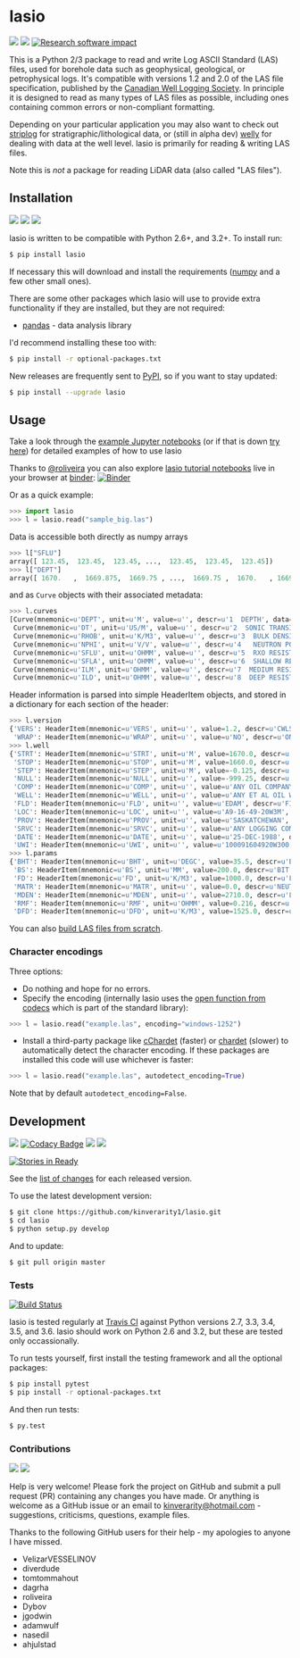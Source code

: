 # lasio

![](https://img.shields.io/badge/status-beta-yellow.svg)
[![](http://img.shields.io/badge/license-MIT-blue.svg)](https://github.com/kinverarity1/lasio/blob/master/LICENSE)
[![Research software impact](http://depsy.org/api/package/pypi/lasio/badge.svg)](http://depsy.org/package/python/lasio)

This is a Python 2/3 package to read and write Log ASCII Standard (LAS) files, used for borehole data such as geophysical, geological, or petrophysical logs. It's compatible with versions 1.2 and 2.0 of the LAS file specification, published by the [Canadian Well Logging Society](http://www.cwls.org/las). In principle it is designed to read as many types of LAS files as possible, including ones containing common errors or non-compliant formatting.

Depending on your particular application you may also want to check out  [striplog](https://github.com/agile-geoscience/striplog) for stratigraphic/lithological data, or (still in alpha dev) [welly](https://github.com/agile-geoscience/welly) for dealing with data at the well level. lasio is primarily for reading & writing LAS files.

Note this is *not* a package for reading LiDAR data (also called "LAS files").

## Installation

[![](https://img.shields.io/pypi/pyversions/lasio.svg)](https://www.python.org/downloads/)
[![](http://img.shields.io/pypi/v/lasio.svg)](https://pypi.python.org/pypi/lasio/)
[![](https://img.shields.io/pypi/format/lasio.svg)](https://pypi.python.org/pypi/lasio/)

lasio is written to be compatible with Python 2.6+, and 3.2+. To install run:

```bash
$ pip install lasio
```

If necessary this will download and install the requirements ([numpy](http://numpy.org/) and a few other small ones).

There are some other packages which lasio will use to provide extra functionality if they are installed, but they are not required:

- [pandas](https://pypi.python.org/pypi/pandas) - data analysis library

I'd recommend installing these too with:

```bash
$ pip install -r optional-packages.txt
```

New releases are frequently sent to [PyPI](https://pypi.python.org/pypi/lasio), so if you want to stay updated:

```bash
$ pip install --upgrade lasio
```

## Usage

Take a look through the [example Jupyter notebooks](http://nbviewer.ipython.org/github/kinverarity1/lasio/tree/master/notebooks) (or if that is down [try here](https://github.com/kinverarity1/lasio/tree/master/notebooks)) for detailed examples of how to use lasio

Thanks to [@roliveira](https://github.com/roliveira) you can also explore [lasio tutorial notebooks](https://github.com/roliveira/lasio-notebooks) live in your browser at [binder](http://mybinder.org/repo/roliveira/lasio-notebooks): [![Binder](http://mybinder.org/badge.svg)](http://mybinder.org/repo/roliveira/lasio-notebooks) 

Or as a quick example:

```python
>>> import lasio
>>> l = lasio.read("sample_big.las")
```

Data is accessible both directly as numpy arrays

```python
>>> l["SFLU"]
array([ 123.45,  123.45,  123.45, ...,  123.45,  123.45,  123.45])
>>> l["DEPT"]
array([ 1670.   ,  1669.875,  1669.75 , ...,  1669.75 ,  1670.   , 1669.875])
```

and as ``Curve`` objects with their associated metadata:

```python
>>> l.curves
[Curve(mnemonic=u'DEPT', unit=u'M', value=u'', descr=u'1  DEPTH', data=array([ 1670.   ,  1669.875,  1669.75 , ...,  1669.75 ,  1670.   , 1669.875])),
 Curve(mnemonic=u'DT', unit=u'US/M', value=u'', descr=u'2  SONIC TRANSIT TIME', data=array([ 123.45,  123.45,  123.45, ...,  123.45,  123.45,  123.45])),
 Curve(mnemonic=u'RHOB', unit=u'K/M3', value=u'', descr=u'3  BULK DENSITY', data=array([ 2550.,  2550.,  2550., ...,  2550.,  2550.,  2550.])),
 Curve(mnemonic=u'NPHI', unit=u'V/V', value=u'', descr=u'4   NEUTRON POROSITY', data=array([ 0.45,  0.45,  0.45, ...,  0.45,  0.45,  0.45])),
 Curve(mnemonic=u'SFLU', unit=u'OHMM', value=u'', descr=u'5  RXO RESISTIVITY', data=array([ 123.45,  123.45,  123.45, ...,  123.45,  123.45,  123.45])),
 Curve(mnemonic=u'SFLA', unit=u'OHMM', value=u'', descr=u'6  SHALLOW RESISTIVITY', data=array([ 123.45,  123.45,  123.45, ...,  123.45,  123.45,  123.45])),
 Curve(mnemonic=u'ILM', unit=u'OHMM', value=u'', descr=u'7  MEDIUM RESISTIVITY', data=array([ 110.2,  110.2,  110.2, ...,  110.2,  110.2,  110.2])),
 Curve(mnemonic=u'ILD', unit=u'OHMM', value=u'', descr=u'8  DEEP RESISTIVITY', data=array([ 105.6,  105.6,  105.6, ...,  105.6,  105.6,  105.6]))]
```

Header information is parsed into simple HeaderItem objects, and stored in a dictionary for each section of the header:

```python
>>> l.version
{'VERS': HeaderItem(mnemonic=u'VERS', unit=u'', value=1.2, descr=u'CWLS LOG ASCII STANDARD -VERSION 1.2'),
 'WRAP': HeaderItem(mnemonic=u'WRAP', unit=u'', value=u'NO', descr=u'ONE LINE PER DEPTH STEP')}
>>> l.well
{'STRT': HeaderItem(mnemonic=u'STRT', unit=u'M', value=1670.0, descr=u''),
 'STOP': HeaderItem(mnemonic=u'STOP', unit=u'M', value=1660.0, descr=u''),
 'STEP': HeaderItem(mnemonic=u'STEP', unit=u'M', value=-0.125, descr=u''),
 'NULL': HeaderItem(mnemonic=u'NULL', unit=u'', value=-999.25, descr=u''),
 'COMP': HeaderItem(mnemonic=u'COMP', unit=u'', value=u'ANY OIL COMPANY LTD.', descr=u'COMPANY'),
 'WELL': HeaderItem(mnemonic=u'WELL', unit=u'', value=u'ANY ET AL OIL WELL #12', descr=u'WELL'),
 'FLD': HeaderItem(mnemonic=u'FLD', unit=u'', value=u'EDAM', descr=u'FIELD'),
 'LOC': HeaderItem(mnemonic=u'LOC', unit=u'', value=u'A9-16-49-20W3M', descr=u'LOCATION'),
 'PROV': HeaderItem(mnemonic=u'PROV', unit=u'', value=u'SASKATCHEWAN', descr=u'PROVINCE'),
 'SRVC': HeaderItem(mnemonic=u'SRVC', unit=u'', value=u'ANY LOGGING COMPANY LTD.', descr=u'SERVICE COMPANY'),
 'DATE': HeaderItem(mnemonic=u'DATE', unit=u'', value=u'25-DEC-1988', descr=u'LOG DATE'),
 'UWI': HeaderItem(mnemonic=u'UWI', unit=u'', value=u'100091604920W300', descr=u'UNIQUE WELL ID')}
>>> l.params
{'BHT': HeaderItem(mnemonic=u'BHT', unit=u'DEGC', value=35.5, descr=u'BOTTOM HOLE TEMPERATURE'),
 'BS': HeaderItem(mnemonic=u'BS', unit=u'MM', value=200.0, descr=u'BIT SIZE'),
 'FD': HeaderItem(mnemonic=u'FD', unit=u'K/M3', value=1000.0, descr=u'FLUID DENSITY'),
 'MATR': HeaderItem(mnemonic=u'MATR', unit=u'', value=0.0, descr=u'NEUTRON MATRIX(0=LIME,1=SAND,2=DOLO)'),
 'MDEN': HeaderItem(mnemonic=u'MDEN', unit=u'', value=2710.0, descr=u'LOGGING MATRIX DENSITY'),
 'RMF': HeaderItem(mnemonic=u'RMF', unit=u'OHMM', value=0.216, descr=u'MUD FILTRATE RESISTIVITY'),
 'DFD': HeaderItem(mnemonic=u'DFD', unit=u'K/M3', value=1525.0, descr=u'DRILL FLUID DENSITY')}
```

You can also [build LAS files from scratch](https://github.com/kinverarity1/lasio/blob/master/notebooks/build%20LAS%20file%20from%20scratch.ipynb).

### Character encodings

Three options:

- Do nothing and hope for no errors.
- Specify the encoding (internally lasio uses the [open function from codecs](https://docs.python.org/2/library/codecs.html#codecs.open) which is part of the standard library):

```python
>>> l = lasio.read("example.las", encoding="windows-1252")
```

- Install a third-party package like [cChardet](https://github.com/PyYoshi/cChardet) (faster) or [chardet](https://pypi.python.org/pypi/chardet) (slower) to automatically detect the character encoding. If these packages are installed this code will use whichever is faster:

```python
>>> l = lasio.read("example.las", autodetect_encoding=True)
```

Note that by default ``autodetect_encoding=False``.

## Development

[![](https://coveralls.io/repos/kinverarity1/lasio/badge.svg?branch=master&service=github)](https://coveralls.io/github/kinverarity1/lasio?branch=master)
[![Codacy Badge](https://api.codacy.com/project/badge/grade/252911a940b7476d9d7c4450d4045370)](https://www.codacy.com/app/kinverarity/lasio)
[![](https://scrutinizer-ci.com/g/kinverarity1/lasio/badges/quality-score.png?b=master)](https://scrutinizer-ci.com/g/kinverarity1/lasio/#)
[![](https://www.quantifiedcode.com/api/v1/project/82d62106077f4c44a353c311984930d6/badge.svg)](https://www.quantifiedcode.com/app/project/82d62106077f4c44a353c311984930d6)

[![Stories in Ready](https://badge.waffle.io/kinverarity1/lasio.png?label=ready&title=Ready)](http://waffle.io/kinverarity1/lasio)

See the [list of changes](https://github.com/kinverarity1/lasio/blob/master/CHANGELOG.md) for each released version.

To use the latest development version:

```bash
$ git clone https://github.com/kinverarity1/lasio.git
$ cd lasio
$ python setup.py develop
```

And to update:

```bash
$ git pull origin master
```

### Tests

[![Build Status](https://travis-ci.org/kinverarity1/lasio.svg?branch=master)](https://travis-ci.org/kinverarity1/lasio)

lasio is tested regularly at [Travis CI](https://travis-ci.org/kinverarity1/lasio) against Python versions 2.7, 3.3, 3.4, 3.5, and 3.6. lasio should work on Python 2.6 and 3.2, but these are tested only occassionally.

To run tests yourself, first install the testing framework and all the optional packages:

```bash
$ pip install pytest
$ pip install -r optional-packages.txt
```

And then run tests:

```bash
$ py.test
```

### Contributions

[![](http://githubbadges.herokuapp.com/kinverarity1/lasio/pulls.svg)](https://github.com/kinverarity1/lasio/pulls)
[![](http://githubbadges.herokuapp.com/kinverarity1/lasio/issues.svg)](https://github.com/kinverarity1/lasio/issues)

Help is very welcome! Please fork the project on GitHub and submit a pull request (PR) containing any changes you have made. Or anything is welcome as a GitHub issue or an email to kinverarity@hotmail.com - suggestions, criticisms, questions, example files. 

Thanks to the following GitHub users for their help - my apologies to anyone I have missed.

- VelizarVESSELINOV
- diverdude
- tomtommahout
- dagrha
- roliveira
- Dybov
- jgodwin
- adamwulf
- nasedil
- ahjulstad
